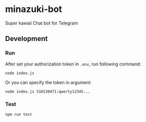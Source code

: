 # minazuki-bot
Super kawaii Chat bot for Telegram

## Development
### Run
After set your authorization token in `.env`, run following command:
```
node index.js
```

Or you can specify the token in argument:
```
node index.js 510130471:qwerty12345...
```

### Test
```
npm run test
```
